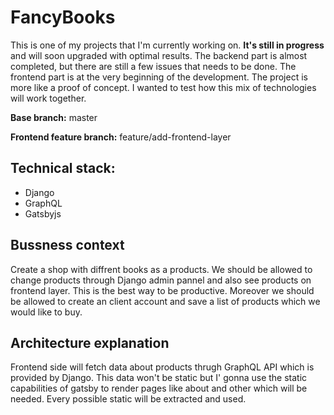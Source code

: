 # FancyBooks

This is one of my projects that I'm currently working on. **It's still in progress** and will soon upgraded with optimal results. The backend part is almost completed, but there are still a few issues that needs to be done.
The frontend part is at the very beginning of the development. The project is more like a proof of concept. I wanted to test how this mix of technologies will work together.

**Base branch:** master

**Frontend feature branch:** feature/add-frontend-layer

## Technical stack: 

- Django
- GraphQL
- Gatsbyjs

## Bussness context

Create a shop with diffrent books as a products. We should be allowed to change products through Django admin pannel and also see products on frontend layer. This is the best way to be productive. 
Moreover we should be allowed to create an client account and save a list of products which we would like to buy.

## Architecture explanation

Frontend side will fetch data about products thrugh GraphQL API which is provided by Django. 
This data won't be static but I' gonna use the static capabilities of gatsby to render pages like about and other which will be needed. Every possible static will be extracted and used. 
